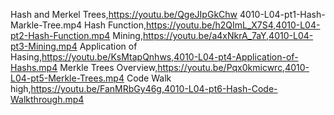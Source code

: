 Hash and Merkel Trees,https://youtu.be/QgeJIpGkChw 4010-L04-pt1-Hash-Markle-Tree.mp4
Hash Function,https://youtu.be/h2QImL_X7S4,4010-L04-pt2-Hash-Function.mp4
Mining,https://youtu.be/a4xNkrA_7aY,4010-L04-pt3-Mining.mp4
Application of Hasing,https://youtu.be/KsMtapQnhws,4010-L04-pt4-Application-of-Hashs.mp4
Merkle Trees Overview,https://youtu.be/Pqx0kmicwrc,4010-L04-pt5-Merkle-Trees.mp4
Code Walk high,https://youtu.be/FanMRbGy46g,4010-L04-pt6-Hash-Code-Walkthrough.mp4
